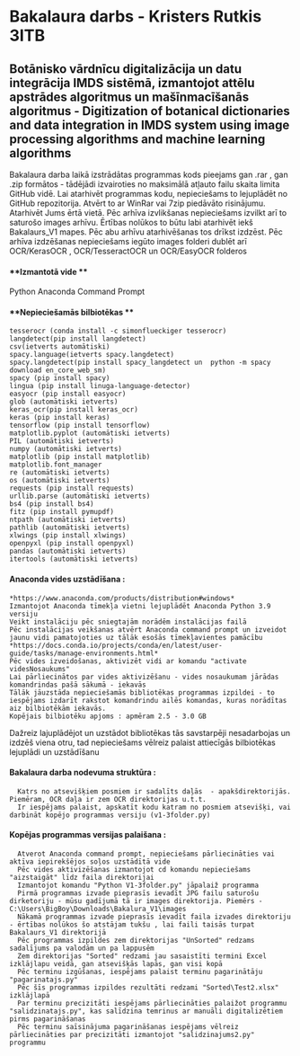 # Bakalaura darbs - Kristers Rutkis 3ITB
## Botānisko vārdnīcu digitalizācija un datu integrācija IMDS sistēmā, izmantojot attēlu apstrādes algoritmus un mašīnmacīšanās algoritmus - Digitization of botanical dictionaries and data integration in IMDS system using image processing algorithms and machine learning algorithms

  Bakalaura darba laikā izstrādātas programmas kods pieejams gan .rar , gan .zip formātos - tādējādi izvairoties no maksimālā atļauto failu skaita limita GitHub vidē.
    Lai atarhivēt programmas kodu, nepieciešams to lejuplādēt no GitHub repozitorija. Atvērt to ar WinRar vai 7zip piedāvāto risinājumu. Atarhivēt Jums ērtā vietā.
    Pēc arhīva izvlikšanas nepieciešams izvilkt arī to saturošo images arhīvu. Ērtības nolūkos to būtu labi atarhivēt iekš Bakalaurs_V1 mapes.
    Pēc abu arhīvu atarhivēšanas tos drīkst izdzēst.
    Pēc arhīva izdzēšanas nepieciešams iegūto images folderi dublēt arī OCR/KerasOCR , OCR/TesseractOCR un OCR/EasyOCR folderos

#### **Izmantotā vide **
Python
Anaconda Command Prompt

  #### **Nepieciešamās bilbiotēkas **
    tesserocr (conda install -c simonflueckiger tesserocr)
    langdetect(pip install langdetect)
    csv(ietverts automātiski)
    spacy.language(ietverts spacy.langdetect)
    spacy.langdetect(pip install spacy_langdetect un  python -m spacy download en_core_web_sm)
    spacy (pip install spacy)
    lingua (pip install linuga-language-detector)
    easyocr (pip install easyocr)
    glob (automātiski ietverts)
    keras_ocr(pip install keras_ocr)
    keras (pip install keras)
    tensorflow (pip install tensorflow)
    matplotlib.pyplot (automātiski ietverts)
    PIL (automātiski ietverts)
    numpy (automātiski ietverts)
    matplotlib (pip install matplotlib)
    matplotlib.font_manager
    re (automātiski ietverts)
    os (automātiski ietverts)
    requests (pip install requests)
    urllib.parse (automātiski ietverts)
    bs4 (pip install bs4)
    fitz (pip install pymupdf)
    ntpath (automātiski ietverts)
    pathlib (automātiski ietverts)
    xlwings (pip install xlwings)
    openpyxl (pip install openpyxl)
    pandas (automātiski ietverts)
    itertools (automātiski ietverts)
  
  #### **Anaconda vides uzstādīšana :**
    *https://www.anaconda.com/products/distribution#windows*
    Izmantojot Anaconda tīmekļa vietni lejuplādēt Anaconda Python 3.9 versiju
    Veikt instalāciju pēc sniegtajām norādēm instalācijas failā
    Pēc instalācijas veikšanas atvērt Anaconda command prompt un izveidot jaunu vidi pamatojoties uz tālāk esošās tīmekļavientes pamācību
    *https://docs.conda.io/projects/conda/en/latest/user-guide/tasks/manage-environments.html*
    Pēc vides izveidošanas, aktivizēt vidi ar komandu "activate videsNosaukums"
    Lai pārliecinātos par vides aktivizēšanu - vides nosaukumam jārādas komandrindas pašā sākumā - iekavās
    Tālāk jāuzstāda nepieciešamās bibliotēkas programmas izpildei - to iespējams izdarīt rakstot komandrindu ailēs komandas, kuras norādītas aiz bilbiotēkām iekavās.
    Kopējais bilbiotēku apjoms : apmēram 2.5 - 3.0 GB

  Dažreiz lajuplādējot un uzstādot bibliotēkas tās savstarpēji nesadarbojas un izdzēš viena otru, tad nepieciešams vēlreiz palaist attiecīgās bilbiotēkas lejuplādi un uzstādīšanu
  
  #### **Bakalaura darba nodevuma struktūra :** 
      Katrs no atsevišķiem posmiem ir sadalīts daļās  - apakšdirektorijās. Piemēram, OCR daļa ir zem OCR direktorijas u.t.t.
      Ir iespējams palaist, apskatīt kodu katram no posmiem atsevišķi, vai darbināt kopējo programmas versiju (v1-3folder.py)
      
  #### **Kopējas programmas versijas palaišana** :
      Atverot Anaconda command prompt, nepieciešams pārliecināties vai aktīva iepirekšējos soļos uzstādītā vide
      Pēc vides aktivizēšanas izmantojot cd komandu nepieciešams "aizstaigāt" līdz faila direktorijai
      Izmantojot komandu "Python V1-3folder.py" jāpalaiž programma
      Pirmā programmas izvade pieprasīs ievadīt JPG failu saturošu dirketoriju - mūsu gadījumā tā ir images direktorija. Piemērs - C:\Users\BigBoy\Downloads\Bakalura_V1\images
      Nākamā programmas izvade pieprasīs ievadīt faila izvades direktoriju - ērtības nolūkos šo atstājam tukšu , lai faili taisās turpat Bakalaurs_V1 direktorijā
      Pēc programmas izpildes zem direktorijas "UnSorted" redzams sadalījums pa valodām un pa lappusēm
      Zem direktorijas "Sorted" redzami jau sasaistīti termini Excel izklājlapu veidā, gan atsevišķās lapās, gan visi kopā
      Pēc terminu izgūšanas, iespējams palaist terminu pagarinātāju "pagarinatajs.py"
      Pēc šīs programmas izpildes rezultāti redzami "Sorted\Test2.xlsx" izklājlapā
      Par terminu precizitāti iespējams pārliecināties palaižot programmu "salidzinatajs.py", kas salīdzina temrinus ar manuāli digitalizētiem pirms pagarināšanas
      Pēc terminu saīsinājuma pagarināšanas iespējams vēlreiz pārliecināties par precizitāti izmantojot "salidzinajums2.py" programmu
      
      
  

